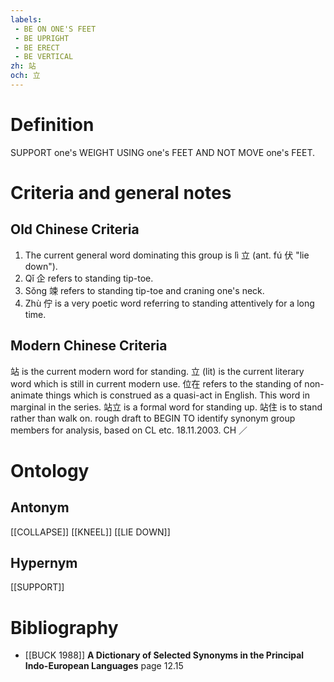 ```yaml
---
labels: 
 - BE ON ONE'S FEET
 - BE UPRIGHT
 - BE ERECT
 - BE VERTICAL
zh: 站
och: 立
---
```


# Definition
SUPPORT one's WEIGHT USING one's FEET AND NOT MOVE one's FEET.
# Criteria and general notes
## Old Chinese Criteria
1. The current general word dominating this group is lì 立 (ant. fú 伏 "lie down").
2. Qǐ 企 refers to standing tip-toe.
3. Sǒng 竦 refers to standing tip-toe and craning one's neck.
4. Zhù 佇 is a very poetic word referring to standing attentively for a long time.
## Modern Chinese Criteria
站 is the current modern word for standing.
立 (lit) is the current literary word which is still in current modern use.
位在 refers to the standing of non-animate things which is construed as a quasi-act in English. This word in marginal in the series.
站立 is a formal word for standing up.
站住 is to stand rather than walk on.
rough draft to BEGIN TO identify synonym group members for analysis, based on CL etc. 18.11.2003. CH ／
# Ontology

## Antonym
[[COLLAPSE]]
[[KNEEL]]
[[LIE DOWN]]
## Hypernym
[[SUPPORT]]
# Bibliography
- [[BUCK 1988]]
**A Dictionary of Selected Synonyms in the Principal Indo-European Languages** page 12.15
